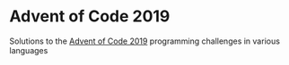 # Advent of Code 2019

Solutions to the [Advent of Code 2019](https://adventofcode.com/2019) programming challenges in various languages
